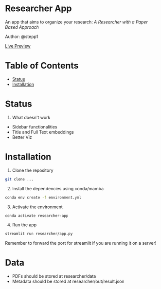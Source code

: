 # Researcher App
An app that aims to organize your research: *A Researcher with a Paper Based Approach*

Author: @stepp1

[Live Preview](https://stepp1-research-app-researcherapp-p7i4d2.streamlit.app/)

# Table of Contents
- [Status](#status)
- [Installation](#installation)

# Status
1. What doesn't work
  - Sidebar functionalities
  - Title and Full Text embeddings
  - Better Viz

# Installation
1. Clone the repository
```bash
git clone ...
``` 

2. Install the dependencies using conda/mamba
```bash
conda env create -f environment.yml
```

3. Activate the environment
```bash
conda activate researcher-app
```

4. Run the app
```bash
streamlit run researcher/app.py
```

Remember to forward the port for streamlit if you are running it on a server!

# Data

* PDFs should be stored at researcher/data
* Metadata should be stored at researcher/out/result.json
